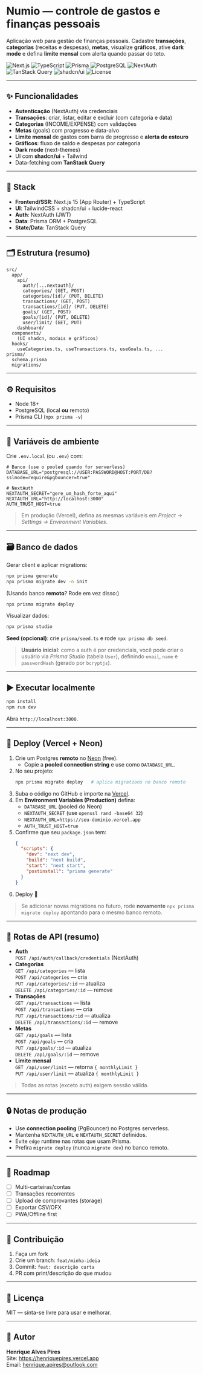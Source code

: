 # Numio — controle de gastos e finanças pessoais

Aplicação web para gestão de finanças pessoais. Cadastre **transações**, **categorias** (receitas e despesas), **metas**, visualize **gráficos**, ative **dark mode** e defina **limite mensal** com alerta quando passar do teto.

![Next.js](https://img.shields.io/badge/Next.js-15-black)
![TypeScript](https://img.shields.io/badge/TypeScript-5-blue)
![Prisma](https://img.shields.io/badge/ORM-Prisma-2D3748)
![PostgreSQL](https://img.shields.io/badge/DB-PostgreSQL-336791)
![NextAuth](https://img.shields.io/badge/Auth-NextAuth-000)
![TanStack Query](https://img.shields.io/badge/Data-TanStack%20Query-FF4154)
![shadcn/ui](https://img.shields.io/badge/UI-shadcn%2Fui-111827)
![License](https://img.shields.io/badge/license-MIT-green)

---

## ✨ Funcionalidades

- **Autenticação** (NextAuth) via credenciais
- **Transações**: criar, listar, editar e excluir (com categoria e data)
- **Categorias** (INCOME/EXPENSE) com validações
- **Metas** (goals) com progresso e data-alvo
- **Limite mensal** de gastos com barra de progresso e **alerta de estouro**
- **Gráficos**: fluxo de saldo e despesas por categoria
- **Dark mode** (next-themes)
- UI com **shadcn/ui** + Tailwind
- Data-fetching com **TanStack Query**

---

## 🧱 Stack

- **Frontend/SSR**: Next.js 15 (App Router) + TypeScript  
- **UI**: TailwindCSS + shadcn/ui + lucide-react  
- **Auth**: NextAuth (JWT)  
- **Data**: Prisma ORM + PostgreSQL  
- **State/Data**: TanStack Query  

---

## 🗂️ Estrutura (resumo)

```
src/
  app/
    api/
      auth/[...nextauth]/
      categories/ (GET, POST)
      categories/[id]/ (PUT, DELETE)
      transactions/ (GET, POST)
      transactions/[id]/ (PUT, DELETE)
      goals/ (GET, POST)
      goals/[id]/ (PUT, DELETE)
      user/limit/ (GET, PUT)
    dashboard/
  components/
    (UI shadcn, modais e gráficos)
  hooks/
    useCategories.ts, useTransactions.ts, useGoals.ts, ...
prisma/
  schema.prisma
  migrations/
```

---

## ⚙️ Requisitos

- Node 18+  
- PostgreSQL (local **ou** remoto)  
- Prisma CLI (`npx prisma -v`)  

---

## 🔐 Variáveis de ambiente

Crie `.env.local` (ou `.env`) com:

```env
# Banco (use o pooled quando for serverless)
DATABASE_URL="postgresql://USER:PASSWORD@HOST:PORT/DB?sslmode=require&pgbouncer=true"

# NextAuth
NEXTAUTH_SECRET="gere_um_hash_forte_aqui"
NEXTAUTH_URL="http://localhost:3000"
AUTH_TRUST_HOST=true
```

> Em produção (Vercel), defina as mesmas variáveis em *Project → Settings → Environment Variables*.

---

## 🗃️ Banco de dados

Gerar client e aplicar migrations:

```bash
npx prisma generate
npx prisma migrate dev -n init
```

(Usando banco **remoto**? Rode em vez disso:)

```bash
npx prisma migrate deploy
```

Visualizar dados:

```bash
npx prisma studio
```

**Seed (opcional)**: crie `prisma/seed.ts` e rode `npx prisma db seed`.

> **Usuário inicial**: como a auth é por credenciais, você pode criar o usuário via *Prisma Studio* (tabela `User`), definindo `email`, `name` e `passwordHash` (gerado por `bcryptjs`).  

---

## ▶️ Executar localmente

```bash
npm install
npm run dev
```

Abra `http://localhost:3000`.

---

## 🚀 Deploy (Vercel + Neon)

1. Crie um Postgres **remoto** no [Neon](https://neon.tech) (free).  
   - Copie a **pooled connection string** e use como `DATABASE_URL`.
2. No seu projeto:
   ```bash
   npx prisma migrate deploy   # aplica migrations no banco remoto
   ```
3. Suba o código no GitHub e importe na [Vercel](https://vercel.com/import).  
4. Em **Environment Variables (Production)** defina:
   - `DATABASE_URL` (pooled do Neon)  
   - `NEXTAUTH_SECRET` (use `openssl rand -base64 32`)  
   - `NEXTAUTH_URL=https://seu-dominio.vercel.app`  
   - `AUTH_TRUST_HOST=true`
5. Confirme que seu `package.json` tem:
   ```json
   {
     "scripts": {
       "dev": "next dev",
       "build": "next build",
       "start": "next start",
       "postinstall": "prisma generate"
     }
   }
   ```
6. Deploy 🎉

> Se adicionar novas migrations no futuro, rode **novamente** `npx prisma migrate deploy` apontando para o mesmo banco remoto.

---

## 🧭 Rotas de API (resumo)

- **Auth**  
  `POST /api/auth/callback/credentials` (NextAuth)
- **Categorias**  
  `GET /api/categories` — lista  
  `POST /api/categories` — cria  
  `PUT /api/categories/:id` — atualiza  
  `DELETE /api/categories/:id` — remove
- **Transações**  
  `GET /api/transactions` — lista  
  `POST /api/transactions` — cria  
  `PUT /api/transactions/:id` — atualiza  
  `DELETE /api/transactions/:id` — remove
- **Metas**  
  `GET /api/goals` — lista  
  `POST /api/goals` — cria  
  `PUT /api/goals/:id` — atualiza  
  `DELETE /api/goals/:id` — remove
- **Limite mensal**  
  `GET /api/user/limit` — retorna `{ monthlyLimit }`  
  `PUT /api/user/limit` — atualiza `{ monthlyLimit }`

> Todas as rotas (exceto auth) exigem sessão válida.

---

## 🔒 Notas de produção

- Use **connection pooling** (PgBouncer) no Postgres serverless.  
- Mantenha `NEXTAUTH_URL` e `NEXTAUTH_SECRET` definidos.  
- Evite `edge` runtime nas rotas que usam Prisma.  
- Prefira `migrate deploy` (nunca `migrate dev`) no banco remoto.

---

## 📌 Roadmap

- [ ] Multi-carteiras/contas  
- [ ] Transações recorrentes  
- [ ] Upload de comprovantes (storage)  
- [ ] Exportar CSV/OFX  
- [ ] PWA/Offline first

---

## 🤝 Contribuição

1. Faça um fork  
2. Crie um branch: `feat/minha-ideia`  
3. Commit: `feat: descrição curta`  
4. PR com print/descrição do que mudou

---

## 📄 Licença

MIT — sinta-se livre para usar e melhorar.

---

## 👤 Autor

**Henrique Alves Pires**  
Site: https://henriquepires.vercel.app  
Email: henrique.apires@outlook.com

